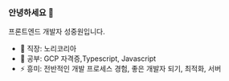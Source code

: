 ### 안녕하세요 👋

프론트엔드 개발자 성중원입니다. 
- 🔭 직장: 노리코리아
- 🌱 공부: GCP 자격증,Typescript, Javascript
- ⚡ 흥미: 전반적인 개발 프로세스 경험, 좋은 개발자 되기, 최적화, 서버



<!--
**yoeubi/yoeubi** is a ✨ _special_ ✨ repository because its `README.md` (this file) appears on your GitHub profile.

Here are some ideas to get you started:

- 🔭 I’m currently working on ...
- 🌱 I’m currently learning ...
- 👯 I’m looking to collaborate on ...
- 🤔 I’m looking for help with ...
- 💬 Ask me about ...
- 📫 How to reach me: ...
- 😄 Pronouns: ...
- ⚡ Fun fact: ...
-->
